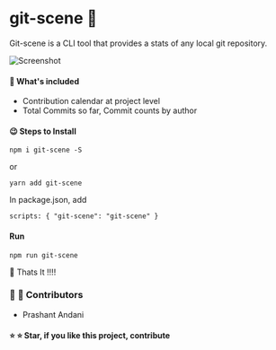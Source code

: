 # git-scene :tada:

Git-scene is a CLI tool that provides a stats of any local git repository.

![Screenshot](https://github.com/prashant-andani/git-scene/blob/master/screenshot.png?raw=true)

#### :eyes: What's included
* Contribution calendar at project level
* Total Commits so far, Commit counts by author


#### :wink: Steps to Install

`npm i git-scene -S`

or

`yarn add git-scene`

In package.json, add

`scripts: { "git-scene": "git-scene" }`

#### Run
`npm run git-scene`

:wave: Thats It !!!!

### :man: :woman: Contributors
* Prashant Andani

#### :star: :star: Star, if you like this project, contribute
